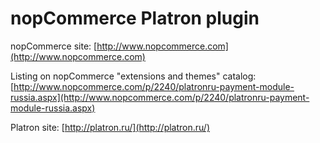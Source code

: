 nopCommerce Platron plugin
===========

nopCommerce site: [http://www.nopcommerce.com](http://www.nopcommerce.com)


Listing on nopCommerce "extensions and themes" catalog: [http://www.nopcommerce.com/p/2240/platronru-payment-module-russia.aspx](http://www.nopcommerce.com/p/2240/platronru-payment-module-russia.aspx)


Platron site: [http://platron.ru/](http://platron.ru/)
